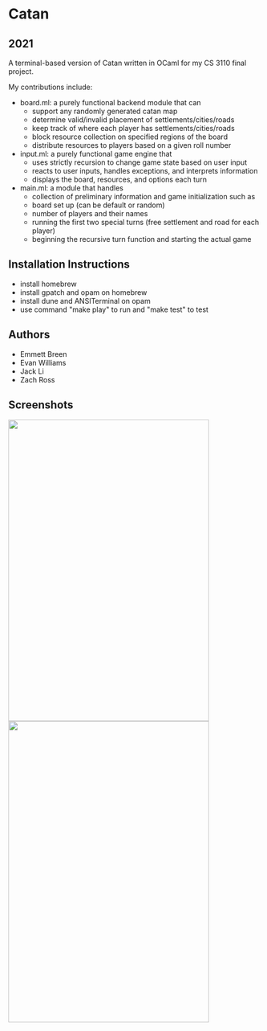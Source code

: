 # Catan
## 2021
A terminal-based version of Catan written in OCaml for my CS 3110 final project.
 
My contributions include:

- board.ml: a purely functional backend module that can
  - support any randomly generated catan map
  - determine valid/invalid placement of settlements/cities/roads
  - keep track of where each player has settlements/cities/roads
  - block resource collection on specified regions of the board
  - distribute resources to players based on a given roll number
- input.ml: a purely functional game engine that
  - uses strictly recursion to change game state based on user input
  - reacts to user inputs, handles exceptions, and interprets information
  - displays the board, resources, and options each turn
- main.ml: a module that handles
  - collection of preliminary information and game initialization such as
   - board set up (can be default or random)
   - number of players and their names
  - running the first two special turns (free settlement and road for each player)
  - beginning the recursive turn function and starting the actual game

## Installation Instructions
- install homebrew
- install gpatch and opam on homebrew
- install dune and ANSITerminal on opam
- use command "make play" to run and "make test" to test

## Authors
- Emmett Breen
- Evan Williams
- Jack Li
- Zach Ross


## Screenshots
<img src ="https://user-images.githubusercontent.com/90010213/146633149-60218925-de62-4b3c-bc1d-e4f1079187bd.png" width = "400" height = "600"/>  <img src="https://user-images.githubusercontent.com/90010213/146633157-9b205d0c-2070-4722-b940-420109438be0.png" width = "400" height = "600"/>

